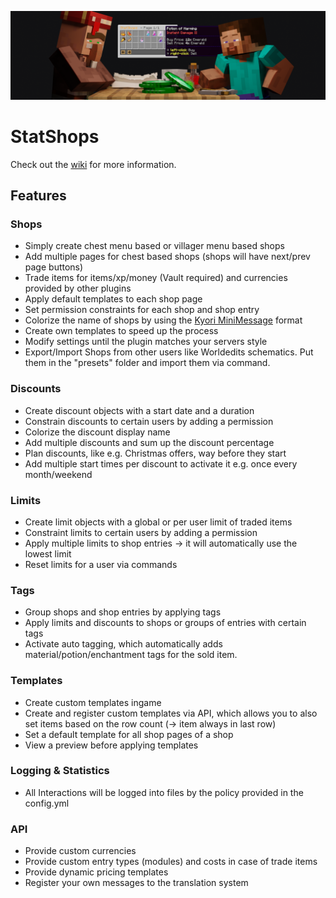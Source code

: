 ![Banner](images/banner.png)
# StatShops

Check out the [wiki](https://github.com/CubBossa/StatShops/wiki/Getting-Started) for more information.

## Features

### Shops

- Simply create chest menu based or villager menu based shops
- Add multiple pages for chest based shops (shops will have next/prev page buttons)
- Trade items for items/xp/money (Vault required) and currencies provided by other plugins
- Apply default templates to each shop page
- Set permission constraints for each shop and shop entry
- Colorize the name of shops by using the [Kyori MiniMessage](https://docs.adventure.kyori.net/minimessage#the-components) format
- Create own templates to speed up the process
- Modify settings until the plugin matches your servers style
- Export/Import Shops from other users like Worldedits schematics. Put them in the "presets" folder and import them via command.

### Discounts

- Create discount objects with a start date and a duration
- Constrain discounts to certain users by adding a permission
- Colorize the discount display name
- Add multiple discounts and sum up the discount percentage
- Plan discounts, like e.g. Christmas offers, way before they start
- Add multiple start times per discount to activate it e.g. once every month/weekend

### Limits

- Create limit objects with a global or per user limit of traded items
- Constraint limits to certain users by adding a permission
- Apply multiple limits to shop entries -> it will automatically use the lowest limit
- Reset limits for a user via commands

### Tags

- Group shops and shop entries by applying tags
- Apply limits and discounts to shops or groups of entries with certain tags
- Activate auto tagging, which automatically adds material/potion/enchantment tags for the sold item.

### Templates

- Create custom templates ingame
- Create and register custom templates via API, which allows you to also set items based on the row count (-> item
  always in last row)
- Set a default template for all shop pages of a shop
- View a preview before applying templates

### Logging & Statistics

- All Interactions will be logged into files by the policy provided in the config.yml

### API

- Provide custom currencies
- Provide custom entry types (modules) and costs in case of trade items
- Provide dynamic pricing templates
- Register your own messages to the translation system
